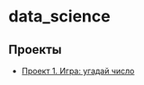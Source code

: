 # data_science

## Проекты

* [Проект 1. Игра: угадай число](https://github.com/Djlighter/data_science/blob/main/project_01/game_core_v3.py)